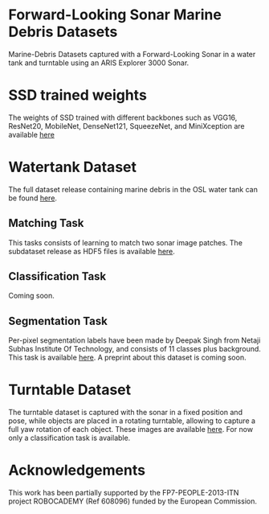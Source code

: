 # Forward-Looking Sonar Marine Debris Datasets
Marine-Debris Datasets captured with a Forward-Looking Sonar in a water tank and turntable using an ARIS Explorer 3000 Sonar.

# SSD trained weights

The weights of SSD trained with different backbones such as VGG16, ResNet20, MobileNet, DenseNet121, SqueezeNet, and MiniXception are available [here](https://github.com/DeepanChakravarthiPadmanabhan/model-weights/releases/tag/v2.0.0)

# Watertank Dataset

The full dataset release containing marine debris in the OSL water tank can be found [here](https://github.com/mvaldenegro/marine-debris-fls-datasets/releases/tag/watertank-v1.0).

## Matching Task

This tasks consists of learning to match two sonar image patches. The subdataset release as HDF5 files is available [here](https://github.com/mvaldenegro/marine-debris-fls-datasets/releases/tag/watertank-match-v1.0).

## Classification Task

Coming soon.

## Segmentation Task

Per-pixel segmentation labels have been made by Deepak Singh from Netaji Subhas Institute Of Technology, and consists of 11 classes plus background. This task is available [here](https://github.com/mvaldenegro/marine-debris-fls-datasets/tree/master/md_fls_dataset/data/watertank-segmentation). A preprint about this dataset is coming soon.

# Turntable Dataset

The turntable dataset is captured with the sonar in a fixed position and pose, while objects are placed in a rotating turntable, allowing to capture a full yaw rotation of each object. These images are available [here](https://github.com/mvaldenegro/marine-debris-fls-datasets/tree/master/md_fls_dataset/data/turntable-cropped). For now only a classification task is available.

# Acknowledgements
This work has been partially supported by the FP7-PEOPLE-2013-ITN project ROBOCADEMY (Ref 608096) funded by the European Commission.
